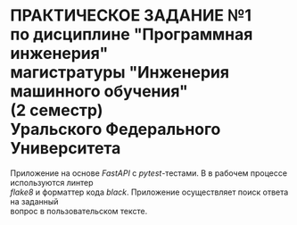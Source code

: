 # ПРАКТИЧЕСКОЕ ЗАДАНИЕ №1<br>по дисциплине "Программная инженерия"<br> магистратуры "Инженерия машинного обучения"<br>(2 семестр)<br>Уральского Федерального Университета


Приложение на основе *FastAPI* с *pytest*-тестами. В в рабочем процессе  используются линтер<br>*flake8* и форматтер кода *black*. Приложение осуществляет поиск ответа на заданный <br> вопрос в пользовательском тексте.
